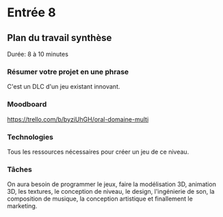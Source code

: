 # Entrée 8
## Plan du travail synthèse
Durée: 8 à 10 minutes

### Résumer votre projet en une phrase
C'est un DLC d'un jeu existant innovant.

### Moodboard
https://trello.com/b/byziUhGH/oral-domaine-multi

### Technologies
Tous les ressources nécessaires pour créer un jeu de ce niveau.

### Tâches
On aura besoin de programmer le jeux, faire la modélisation 3D, animation 3D, les textures, le conception de niveau, le design, l'ingénierie de son, la composition de musique, la conception artistique et finallement le marketing. 

